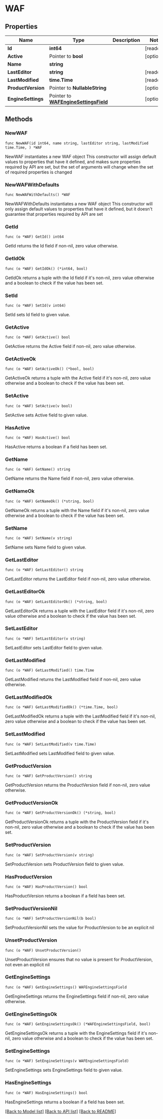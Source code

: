 # WAF

## Properties

Name | Type | Description | Notes
------------ | ------------- | ------------- | -------------
**Id** | **int64** |  | [readonly] 
**Active** | Pointer to **bool** |  | [optional] 
**Name** | **string** |  | 
**LastEditor** | **string** |  | [readonly] 
**LastModified** | **time.Time** |  | [readonly] 
**ProductVersion** | Pointer to **NullableString** |  | [optional] 
**EngineSettings** | Pointer to [**WAFEngineSettingsField**](WAFEngineSettingsField.md) |  | [optional] 

## Methods

### NewWAF

`func NewWAF(id int64, name string, lastEditor string, lastModified time.Time, ) *WAF`

NewWAF instantiates a new WAF object
This constructor will assign default values to properties that have it defined,
and makes sure properties required by API are set, but the set of arguments
will change when the set of required properties is changed

### NewWAFWithDefaults

`func NewWAFWithDefaults() *WAF`

NewWAFWithDefaults instantiates a new WAF object
This constructor will only assign default values to properties that have it defined,
but it doesn't guarantee that properties required by API are set

### GetId

`func (o *WAF) GetId() int64`

GetId returns the Id field if non-nil, zero value otherwise.

### GetIdOk

`func (o *WAF) GetIdOk() (*int64, bool)`

GetIdOk returns a tuple with the Id field if it's non-nil, zero value otherwise
and a boolean to check if the value has been set.

### SetId

`func (o *WAF) SetId(v int64)`

SetId sets Id field to given value.


### GetActive

`func (o *WAF) GetActive() bool`

GetActive returns the Active field if non-nil, zero value otherwise.

### GetActiveOk

`func (o *WAF) GetActiveOk() (*bool, bool)`

GetActiveOk returns a tuple with the Active field if it's non-nil, zero value otherwise
and a boolean to check if the value has been set.

### SetActive

`func (o *WAF) SetActive(v bool)`

SetActive sets Active field to given value.

### HasActive

`func (o *WAF) HasActive() bool`

HasActive returns a boolean if a field has been set.

### GetName

`func (o *WAF) GetName() string`

GetName returns the Name field if non-nil, zero value otherwise.

### GetNameOk

`func (o *WAF) GetNameOk() (*string, bool)`

GetNameOk returns a tuple with the Name field if it's non-nil, zero value otherwise
and a boolean to check if the value has been set.

### SetName

`func (o *WAF) SetName(v string)`

SetName sets Name field to given value.


### GetLastEditor

`func (o *WAF) GetLastEditor() string`

GetLastEditor returns the LastEditor field if non-nil, zero value otherwise.

### GetLastEditorOk

`func (o *WAF) GetLastEditorOk() (*string, bool)`

GetLastEditorOk returns a tuple with the LastEditor field if it's non-nil, zero value otherwise
and a boolean to check if the value has been set.

### SetLastEditor

`func (o *WAF) SetLastEditor(v string)`

SetLastEditor sets LastEditor field to given value.


### GetLastModified

`func (o *WAF) GetLastModified() time.Time`

GetLastModified returns the LastModified field if non-nil, zero value otherwise.

### GetLastModifiedOk

`func (o *WAF) GetLastModifiedOk() (*time.Time, bool)`

GetLastModifiedOk returns a tuple with the LastModified field if it's non-nil, zero value otherwise
and a boolean to check if the value has been set.

### SetLastModified

`func (o *WAF) SetLastModified(v time.Time)`

SetLastModified sets LastModified field to given value.


### GetProductVersion

`func (o *WAF) GetProductVersion() string`

GetProductVersion returns the ProductVersion field if non-nil, zero value otherwise.

### GetProductVersionOk

`func (o *WAF) GetProductVersionOk() (*string, bool)`

GetProductVersionOk returns a tuple with the ProductVersion field if it's non-nil, zero value otherwise
and a boolean to check if the value has been set.

### SetProductVersion

`func (o *WAF) SetProductVersion(v string)`

SetProductVersion sets ProductVersion field to given value.

### HasProductVersion

`func (o *WAF) HasProductVersion() bool`

HasProductVersion returns a boolean if a field has been set.

### SetProductVersionNil

`func (o *WAF) SetProductVersionNil(b bool)`

 SetProductVersionNil sets the value for ProductVersion to be an explicit nil

### UnsetProductVersion
`func (o *WAF) UnsetProductVersion()`

UnsetProductVersion ensures that no value is present for ProductVersion, not even an explicit nil
### GetEngineSettings

`func (o *WAF) GetEngineSettings() WAFEngineSettingsField`

GetEngineSettings returns the EngineSettings field if non-nil, zero value otherwise.

### GetEngineSettingsOk

`func (o *WAF) GetEngineSettingsOk() (*WAFEngineSettingsField, bool)`

GetEngineSettingsOk returns a tuple with the EngineSettings field if it's non-nil, zero value otherwise
and a boolean to check if the value has been set.

### SetEngineSettings

`func (o *WAF) SetEngineSettings(v WAFEngineSettingsField)`

SetEngineSettings sets EngineSettings field to given value.

### HasEngineSettings

`func (o *WAF) HasEngineSettings() bool`

HasEngineSettings returns a boolean if a field has been set.


[[Back to Model list]](../README.md#documentation-for-models) [[Back to API list]](../README.md#documentation-for-api-endpoints) [[Back to README]](../README.md)


